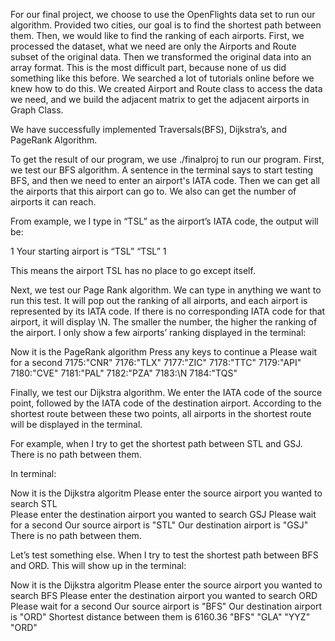 For our final project, we choose to use the OpenFlights data set to run our algorithm. 	Provided two cities, our goal is to find the shortest path between them. Then, we would like to find the ranking of each airports.
First, we processed the dataset, what we need are only the Airports and Route subset of the original data. Then we transformed the original data into an array format. This is the most difficult part, because none of us did something like this before. We searched a lot of tutorials online before we knew how to do this. We created Airport and Route class to access the data we need, and we build the adjacent matrix to get the adjacent airports in Graph Class.

We have successfully implemented Traversals(BFS), Dijkstra’s, and PageRank Algorithm. 

To get the result of our program, we use ./finalproj to run our program. First, we test our BFS algorithm. A sentence in the terminal says to start testing BFS, and then we need to enter an airport's IATA code. Then we can get all the airports that this airport can go to. We also can get the number of airports it can reach.

From example, we I type in “TSL” as the airport’s IATA code, the output will be:

1
Your starting airport is “TSL”
“TSL”
1

This means the airport TSL has no place to go except itself.



Next, we test our Page Rank algorithm. We can type in anything we want to run this test. It will pop out the ranking of all airports, and each airport is represented by its IATA code. If there is no corresponding IATA code for that airport, it will display \N. The smaller the number, the higher the ranking of the airport. 
I only show a few airports’ ranking displayed in the terminal:

Now it is the PageRank algorithm
Press any keys to continue
a
Please wait for a second
7175:"CNR"
7176:"TLX"
7177:"ZIC"
7178:"TTC"
7179:"API"
7180:"CVE"
7181:"PAL"
7182:"PZA"
7183:\N
7184:"TQS"



Finally, we test our Dijkstra algorithm. We enter the IATA code of the source point, followed by the IATA code of the destination airport. According to the shortest route between these two points, all airports in the shortest route will be displayed in the terminal.

For example, when I try to get the shortest path between STL and GSJ. There is no path between them.

In terminal:

Now it is the Dijkstra algoritm 
Please enter the source airport you wanted to search
STL    
Please enter the destination airport you wanted to search
GSJ
Please wait for a second
Our source airport is "STL"
Our destination airport is "GSJ"
There is no path between them.

Let’s test something else. When I try to test the shortest path between BFS and ORD. This will show up in the terminal:

Now it is the Dijkstra algoritm 
Please enter the source airport you wanted to search
BFS
Please enter the destination airport you wanted to search
ORD
Please wait for a second
Our source airport is "BFS"
Our destination airport is "ORD"
Shortest distance between them is 6160.36
"BFS"
"GLA"
"YYZ"
"ORD"

